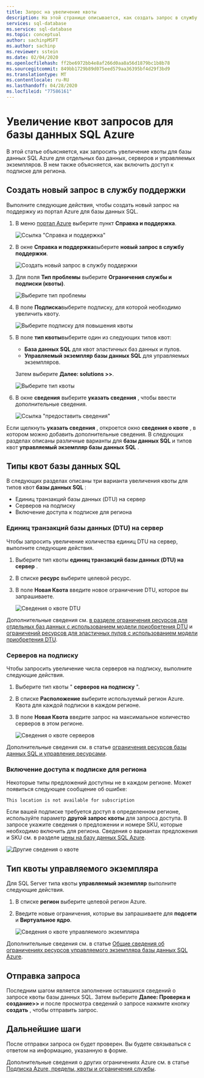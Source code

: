 ```yaml
---
title: Запрос на увеличение квоты
description: На этой странице описывается, как создать запрос в службу поддержки, чтобы увеличить квоты для отдельных баз данных, серверов и управляемых экземпляров базы данных SQL Azure.
services: sql-database
ms.service: sql-database
ms.topic: conceptual
author: sachinpMSFT
ms.author: sachinp
ms.reviewer: sstein
ms.date: 02/04/2020
ms.openlocfilehash: ff2be6972bb4e8af266d0aa8a56d1879bc1b8b78
ms.sourcegitcommit: 849bb1729b89d075eed579aa36395bf4d29f3bd9
ms.translationtype: MT
ms.contentlocale: ru-RU
ms.lasthandoff: 04/28/2020
ms.locfileid: "77586161"
---
```

# <a name="request-quota-increases-for-azure-sql-database"></a>Увеличение квот запросов для базы данных SQL Azure

В этой статье объясняется, как запросить увеличение квоты для базы данных SQL Azure для отдельных баз данных, серверов и управляемых экземпляров. В нем также объясняется, как включить доступ к подписке для региона.

## <a name="create-a-new-support-request"></a><a id="newquota"></a>Создать новый запрос в службу поддержки

Выполните следующие действия, чтобы создать новый запрос на поддержку из портал Azure для базы данных SQL.

1. В меню [портал Azure](https://portal.azure.com) выберите пункт **Справка и поддержка**.

   ![Ссылка "Справка и поддержка"](./media/quota-increase-request/help-plus-support.png)

1. В окне **Справка и поддержка**выберите **новый запрос в службу поддержки**.

    ![Создать новый запрос в службу поддержки](./media/quota-increase-request/new-support-request.png)

1. Для поля **Тип проблемы** выберите **Ограничения службы и подписки (квоты)**.

   ![Выберите тип проблемы](./media/quota-increase-request/select-quota-issue-type.png)

1. В поле **Подписка**выберите подписку, для которой необходимо увеличить квоту.

   ![Выберите подписку для повышения квоты](./media/quota-increase-request/select-subscription-support-request.png)

1. В поле **тип квоты**выберите один из следующих типов квот:

   - **База данных SQL** для квот эластичных баз данных и пулов.
   - **Управляемый экземпляр базы данных SQL** для управляемых экземпляров.

   Затем выберите **Далее: solutions >>**.

   ![Выберите тип квоты](./media/quota-increase-request/select-quota-type.png)

1. В окне **сведения** выберите **указать сведения** , чтобы ввести дополнительные сведения.

   ![Ссылка "предоставить сведения"](./media/quota-increase-request/provide-details-link.png)

Если щелкнуть **указать сведения** , откроется окно **сведения о квоте** , в котором можно добавить дополнительные сведения. В следующих разделах описаны различные варианты для **базы данных SQL** и типов квот **управляемый экземпляр базы данных SQL** .

## <a name="sql-database-quota-types"></a><a id="sqldbquota"></a>Типы квот базы данных SQL

В следующих разделах описаны три варианта увеличения квоты для типов квот **базы данных SQL** :

- Единиц транзакций базы данных (DTU) на сервер
- Серверов на подписку
- Включение доступа к подписке для региона

### <a name="database-transaction-units-dtus-per-server"></a>Единиц транзакций базы данных (DTU) на сервер

Чтобы запросить увеличение количества единиц DTU на сервер, выполните следующие действия.

1. Выберите тип квоты **единиц транзакций базы данных (DTU) на сервер** .

1. В списке **ресурс** выберите целевой ресурс.

1. В поле **Новая Квота** введите новое ограничение DTU, которое вы запрашиваете.

   ![Сведения о квоте DTU](./media/quota-increase-request/quota-details-dtus.png)

Дополнительные сведения см. [в разделе ограничения ресурсов для отдельных баз данных с использованием модели приобретения DTU](sql-database-dtu-resource-limits-single-databases.md) и [ограничений ресурсов для эластичных пулов с использованием модели приобретения DTU](sql-database-dtu-resource-limits-elastic-pools.md).

### <a name="servers-per-subscription"></a>Серверов на подписку

Чтобы запросить увеличение числа серверов на подписку, выполните следующие действия.

1. Выберите тип квоты " **серверов на подписку** ".

1. В списке **Расположение** выберите используемый регион Azure. Квота для каждой подписки в каждом регионе.

1. В поле **Новая Квота** введите запрос на максимальное количество серверов в этом регионе.

   ![Сведения о квоте серверов](./media/quota-increase-request/quota-details-servers.png)

Дополнительные сведения см. в статье [ограничения ресурсов базы данных SQL и управление ресурсами](sql-database-resource-limits-database-server.md).

### <a name="enable-subscription-access-to-a-region"></a><a id="other"></a>Включение доступа к подписке для региона

Некоторые типы предложений доступны не в каждом регионе. Может появиться следующее сообщение об ошибке:

`This location is not available for subscription`

Если вашей подписке требуется доступ в определенном регионе, используйте параметр **другой запрос квоты** для запроса доступа. В запросе укажите сведения о предложении и номере SKU, которые необходимо включить для региона. Сведения о вариантах предложения и SKU см. в разделе [цены на базу данных SQL Azure](https://azure.microsoft.com/pricing/details/sql-database/single/).

![Другие сведения о квоте](./media/quota-increase-request/quota-details-whitelisting.png)

## <a name="managed-instance-quota-type"></a><a id="sqlmiquota"></a>Тип квоты управляемого экземпляра

Для SQL Server типа квоты **управляемый экземпляр** выполните следующие действия.

1. В списке **регион** выберите целевой регион Azure.

1. Введите новые ограничения, которые вы запрашиваете для **подсети** и **Виртуальное ядро**.

   ![Сведения о квоте управляемого экземпляра](./media/quota-increase-request/quota-details-managed-instance.png)

Дополнительные сведения см. в статье [Общие сведения об ограничениях ресурсов управляемого экземпляра базы данных SQL Azure](sql-database-managed-instance-resource-limits.md).

## <a name="submit-your-request"></a>Отправка запроса

Последним шагом является заполнение оставшихся сведений о запросе квоты базы данных SQL. Затем выберите **Далее: Проверка и создание>>** и после просмотра сведений о запросе нажмите кнопку **создать** , чтобы отправить запрос.

## <a name="next-steps"></a>Дальнейшие шаги

После отправки запроса он будет проверен. Вы будете связываться с ответом на информацию, указанную в форме.

Дополнительные сведения о других ограничениях Azure см. в статье [Подписка Azure, пределы, квоты и ограничения службы](../azure-resource-manager/management/azure-subscription-service-limits.md).
